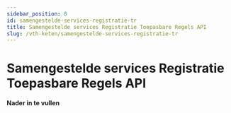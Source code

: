 ```yaml
---
sidebar_position: 8
id: samengestelde-services-registratie-tr
title: Samengestelde services Registratie Toepasbare Regels API
slug: /vth-keten/samengestelde-services-registratie-tr
---
```


# Samengestelde services Registratie Toepasbare Regels API

__________Nader in te vullen__________